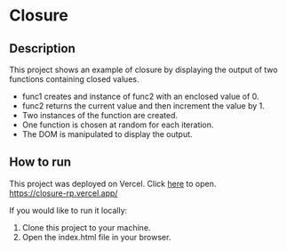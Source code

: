 # Closure
## Description
This project shows an example of closure by displaying the output of two functions containing closed values. 
- func1 creates and instance of func2 with an enclosed value of 0.
- func2 returns the current value and then increment the value by 1.
- Two instances of the function are created.
- One function is chosen at random for each iteration.
- The DOM is manipulated to display the output.
## How to run
This project was deployed on Vercel. Click [here](https://closure-rp.vercel.app/) to open.  
https://closure-rp.vercel.app/

If you would like to run it locally:
1. Clone this project to your machine.
2. Open the index.html file in your browser.

